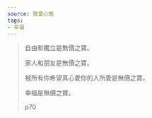 ```yaml
---
source: 致富心態
tags:
- 幸福
---
```

> 自由和獨立是無價之寶。
> 
> 家人和朋友是無價之寶。
> 
> 被所有你希望真心愛你的人所愛是無價之寶。
> 
> 幸福是無價之寶。
> 
> p70
